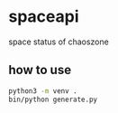 # spaceapi
space status of chaoszone


## how to use

```bash
python3 -m venv .
bin/python generate.py
```
